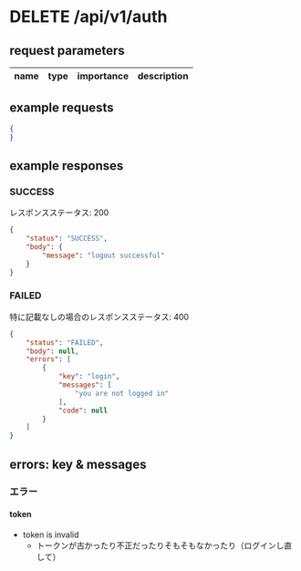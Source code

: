 # DELETE /api/v1/auth
## request parameters
| name | type | importance | description | 
| ---- | ---- | ---------- | ----------- | 
## example requests
```json
{
}
```
## example responses
### SUCCESS
レスポンスステータス: 200
```json
{
    "status": "SUCCESS",
    "body": {
        "message": "logout successful"
    }
}
```
### FAILED
特に記載なしの場合のレスポンスステータス: 400  
```json
{
    "status": "FAILED",
    "body": null,
    "errors": [
        {
            "key": "login",
            "messages": [
                "you are not logged in"
            ],
            "code": null
        }
    ]
}
```
## errors: key & messages
### エラー
#### token
- token is invalid
  - トークンが古かったり不正だったりそもそもなかったり（ログインし直して）
